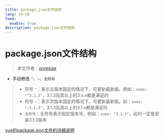 ```yaml
---
title: package.json文件结构
lang: zh-CN
feed:
  enable: true
description: package.json文件结构
---
```


# package.json文件结构

> 本文作者：[onresize](https://github.com/onresize)

- 手动修改 `^`、`~`、`无符号`
> - 符号 `^`：表示主版本固定的情况下，可更新最新版。例如：`vuex: "^3.1.3"`，3.1.3及其以上的3.x.x都是满足的
> - 符号 `~`：表示次版本固定的情况下，可更新最新版。如：`vuex: "~3.1.3"`，3.1.3及其以上的3.1.x都是满足的
> - `无符号`：无符号表示固定版本号，例如：`vuex: "3.1.3"`，此时一定是安装3.1.3版本

[vue的package.json文件的详细说明](https://blog.csdn.net/m0_65084430/article/details/139630480)